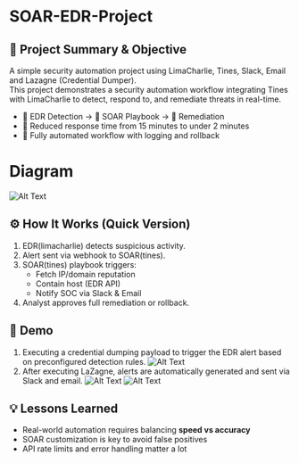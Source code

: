 # SOAR-EDR-Project
## 📌 Project Summary & Objective
A simple security automation project using LimaCharlie, Tines, Slack, Email and Lazagne (Credential Dumper).
<br> This project demonstrates a security automation workflow integrating Tines with LimaCharlie to detect, respond to, and remediate threats in real-time.

- 📁 EDR Detection → 🎯 SOAR Playbook → 🔧 Remediation
- 🚀 Reduced response time from 15 minutes to under 2 minutes
- 🔄 Fully automated workflow with logging and rollback

# Diagram
![Alt Text](https://i.imgur.com/m35AdST.jpeg)

## ⚙️ How It Works (Quick Version)

1. EDR(limacharlie) detects suspicious activity.
2. Alert sent via webhook to SOAR(tines).
3. SOAR(tines) playbook triggers:
    - Fetch IP/domain reputation
    - Contain host (EDR API)
    - Notify SOC via Slack & Email
4. Analyst approves full remediation or rollback.

## 🚀 Demo
1. Executing a credential dumping payload to trigger the EDR alert based on preconfigured detection rules.
![Alt Text](https://i.imgur.com/j7zOZGl.png)
2. After executing LaZagne, alerts are automatically generated and sent via Slack and email.
![Alt Text](https://i.imgur.com/4GpiN2U.png)
![Alt Text](https://i.imgur.com/NfJ3KX7.png)

## 💡 Lessons Learned
- Real-world automation requires balancing **speed vs accuracy**
- SOAR customization is key to avoid false positives
- API rate limits and error handling matter a lot
